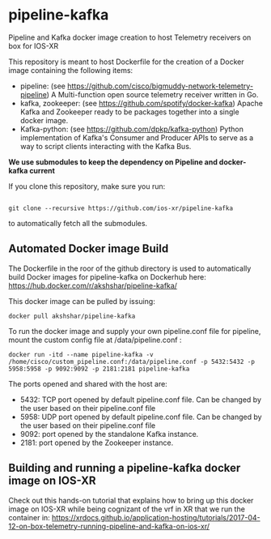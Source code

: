# pipeline-kafka
Pipeline and Kafka docker image creation to host Telemetry receivers on box for IOS-XR

This repository is meant to host Dockerfile for the creation of a Docker image containing the following items:  

*  pipeline: (see <https://github.com/cisco/bigmuddy-network-telemetry-pipeline>) A Multi-function open source telemetry receiver written in Go.
*  kafka, zookeeper: (see <https://github.com/spotify/docker-kafka>) Apache Kafka and Zookeeper ready to be packages together into a single docker image.
*  Kafka-python: (see <https://github.com/dpkp/kafka-python>) Python implementation of Kafka's Consumer and Producer APIs to serve as a way to script clients interacting with the Kafka Bus.  

**We use submodules to keep the dependency on Pipeline and docker-kafka current**  
  
  
If you clone this repository, make sure you run:  

```shell

git clone --recursive https://github.com/ios-xr/pipeline-kafka

```

to automatically fetch all the submodules. 


## Automated Docker image Build

The Dockerfile in the roor of the github directory is used to automatically build Docker images for pipeline-kafka on Dockerhub here: <https://hub.docker.com/r/akshshar/pipeline-kafka/>

This docker image can be pulled by issuing:

```
docker pull akshshar/pipeline-kafka

```

To run the docker image and supply your own pipeline.conf file for pipeline, mount the custom config file at /data/pipeline.conf :

```
docker run -itd --name pipeline-kafka -v /home/cisco/custom_pipeline.conf:/data/pipeline.conf -p 5432:5432 -p 5958:5958 -p 9092:9092 -p 2181:2181 pipeline-kafka
```   

The ports opened and shared with the host are:

  *   5432:  TCP port opened by default pipeline.conf file. Can be changed by the user based on their pipeline.conf file
  *   5958: UDP port opened by default pipeline.conf file. Can be changed by the user based on their pipeline.conf file 
  *   9092:  port opened by the standalone Kafka instance.
  *   2181:  port opened by the Zookeeper instance.  
  
  
  
## Building and running a pipeline-kafka docker image on IOS-XR

Check out this hands-on tutorial that explains how to bring up this docker image on IOS-XR while being cognizant of the vrf in XR that we run the container in:  <https://xrdocs.github.io/application-hosting/tutorials/2017-04-12-on-box-telemetry-running-pipeline-and-kafka-on-ios-xr/>
